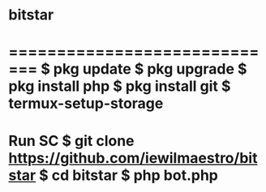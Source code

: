 # bitstar
=============================
$ pkg update
$ pkg upgrade
$ pkg install php
$ pkg install git
$ termux-setup-storage
=============================
Run SC 
$ git clone https://github.com/iewilmaestro/bitstar
$ cd bitstar
$ php bot.php
=============================
